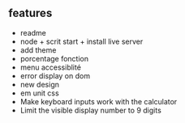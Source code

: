



## features
- readme
- node + scrit start + install live server 
- add theme
- porcentage fonction
- menu accessiblité
- error display on dom
- new design
- em unit css
- Make keyboard inputs work with the calculator
- Limit the visible display number to 9 digits
